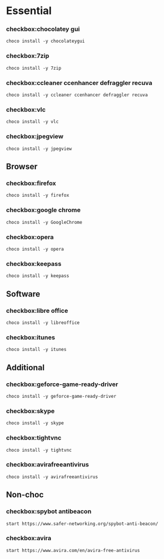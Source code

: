 # Essential

### checkbox:chocolatey gui
`choco install -y chocolateygui`

### checkbox:7zip
`choco install -y 7zip`

### checkbox:ccleaner ccenhancer defraggler recuva
`choco install -y ccleaner ccenhancer defraggler recuva`

### checkbox:vlc
`choco install -y vlc`

### checkbox:jpegview
`choco install -y jpegview`

## Browser

### checkbox:firefox
`choco install -y firefox`

### checkbox:google chrome
`choco install -y GoogleChrome`

### checkbox:opera
`choco install -y opera`

### checkbox:keepass
`choco install -y keepass`

## Software

### checkbox:libre office
`choco install -y libreoffice`

### checkbox:itunes
`choco install -y itunes`

## Additional

### checkbox:geforce-game-ready-driver
`choco install -y geforce-game-ready-driver`

### checkbox:skype
`choco install -y skype`

### checkbox:tightvnc
`choco install -y tightvnc`

### checkbox:avirafreeantivirus
`choco install -y avirafreeantivirus`

## Non-choc

### checkbox:spybot antibeacon
`start https://www.safer-networking.org/spybot-anti-beacon/`

### checkbox:avira
`start https://www.avira.com/en/avira-free-antivirus`
